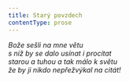 ```yaml
---
title: Starý povzdech
contentType: prose
---
```


<section>

_Bože sešli na mne větu  
s níž by se dalo usínat i procitat  
starou a tuhou a tak málo k světu  
že by ji nikdo nepřežvýkal na citát!_

</section>
